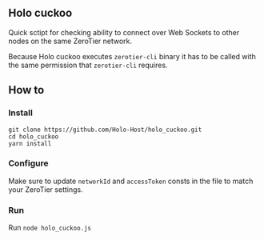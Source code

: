 ## Holo cuckoo

Quick sctipt for checking ability to connect over Web Sockets to other nodes on the same ZeroTier network.

Because Holo cuckoo executes ```zerotier-cli``` binary it has to be called with the same permission that ```zerotier-cli``` requires.

## How to

### Install

```
git clone https://github.com/Holo-Host/holo_cuckoo.git
cd holo_cuckoo
yarn install
```

### Configure

Make sure to update ```networkId``` and ```accessToken``` consts in the file to match your ZeroTier settings.

### Run

Run `node holo_cuckoo.js`
